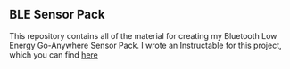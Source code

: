 <h2>BLE Sensor Pack</h2>

This repository contains all of the material for creating my Bluetooth Low Energy Go-Anywhere Sensor Pack.  I wrote an Instructable for this project, which you can find <a href="http://www.instructables.com/id/Bluetooth-LE-Go-Anywhere-Sensor-Pack/">here</a>
